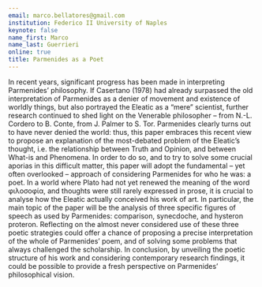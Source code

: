 ```yaml
---
email: marco.bellatores@gmail.com
institution: Federico II University of Naples
keynote: false
name_first: Marco
name_last: Guerrieri
online: true
title: Parmenides as a Poet
---
```

In recent years, significant progress has been made in interpreting Parmenides’ philosophy. If Casertano (1978) had already surpassed the old interpretation of Parmenides as a denier of movement and existence of worldly things, but also portrayed the Eleatic as a “mere” scientist, further research continued to shed light on the Venerable philosopher – from N.-L. Cordero to B. Conte, from J. Palmer to S. Tor. Parmenides clearly turns out to have never denied the world: thus, this paper embraces this recent view to propose an explanation of the most-debated problem of the Eleatic’s thought, i.e. the relationship between Truth and Opinion, and between What-is and Phenomena. In order to do so, and to try to solve some crucial aporias in this difficult matter, this paper will adopt the fundamental – yet often overlooked – approach of considering Parmenides for who he was: a poet. In a world where Plato had not yet renewed the meaning of the word φιλοσοφία, and thoughts were still rarely expressed in prose, it is crucial to analyse how the Eleatic actually conceived his work of art. In particular, the main topic of the paper will be the analysis of three specific figures of speech as used by Parmenides: comparison, synecdoche, and hysteron proteron. Reflecting on the almost never considered use of these three poetic strategies could offer a chance of proposing a precise interpretation of the whole of Parmenides’ poem, and of solving some problems that always challenged the scholarship. In conclusion, by unveiling the poetic structure of his work and considering contemporary research findings, it could be possible to provide a fresh perspective on Parmenides’ philosophical vision.
